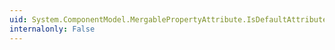 ```yaml
---
uid: System.ComponentModel.MergablePropertyAttribute.IsDefaultAttribute
internalonly: False
---
```

